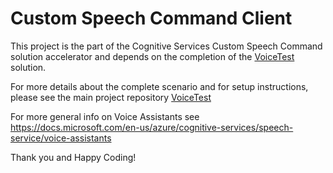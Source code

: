 #  Custom Speech Command Client
This project is the part of the Cognitive Services Custom Speech Command solution accelerator and depends on the completion of the [VoiceTest](https://github.com/negativeeddy/voicetest) solution.

For more details about the complete scenario and for setup instructions, please see the main project repository [VoiceTest](https://github.com/negativeeddy/voicetest)

For more general info on Voice Assistants see https://docs.microsoft.com/en-us/azure/cognitive-services/speech-service/voice-assistants

Thank you and Happy Coding! 